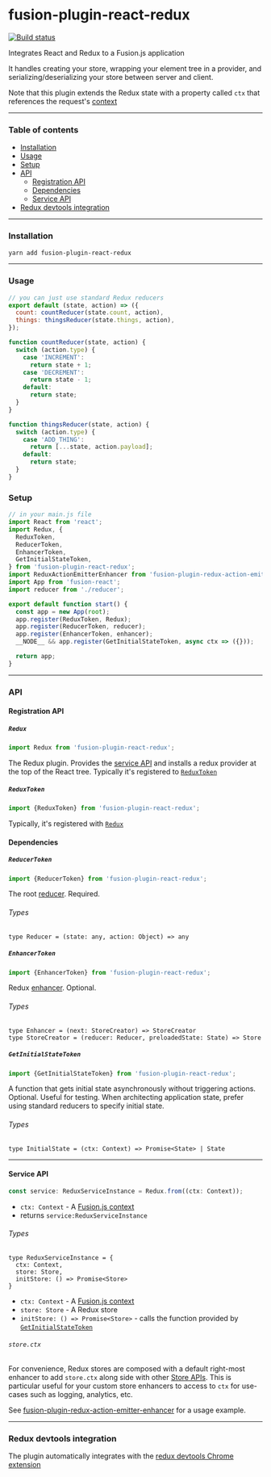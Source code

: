 # fusion-plugin-react-redux

[![Build status](https://badge.buildkite.com/4c8b6bc04b61175d66d26b54b1d88d52e24fecb1b537c54551.svg?branch=master)](https://buildkite.com/uberopensource/fusionjs)

Integrates React and Redux to a Fusion.js application

It handles creating your store, wrapping your element tree in a provider, and serializing/deserializing your store between server and client.

Note that this plugin extends the Redux state with a property called `ctx` that references the request's [context](https://github.com/fusionjs/fusionjs/tree/master/fusion-core#context)

---

### Table of contents

* [Installation](#installation)
* [Usage](#usage)
* [Setup](#setup)
* [API](#api)
  * [Registration API](#registration-api)
  * [Dependencies](#dependencies)
  * [Service API](#service-api)
* [Redux devtools integration](#redux-devtools-integration)

---

### Installation

```sh
yarn add fusion-plugin-react-redux
```

---

### Usage

```js
// you can just use standard Redux reducers
export default (state, action) => ({
  count: countReducer(state.count, action),
  things: thingsReducer(state.things, action),
});

function countReducer(state, action) {
  switch (action.type) {
    case 'INCREMENT':
      return state + 1;
    case 'DECREMENT':
      return state - 1;
    default:
      return state;
  }
}

function thingsReducer(state, action) {
  switch (action.type) {
    case 'ADD_THING':
      return [...state, action.payload];
    default:
      return state;
  }
}
```

### Setup

```js
// in your main.js file
import React from 'react';
import Redux, {
  ReduxToken,
  ReducerToken,
  EnhancerToken,
  GetInitialStateToken,
} from 'fusion-plugin-react-redux';
import ReduxActionEmitterEnhancer from 'fusion-plugin-redux-action-emitter-enhancer';
import App from 'fusion-react';
import reducer from './reducer';

export default function start() {
  const app = new App(root);
  app.register(ReduxToken, Redux);
  app.register(ReducerToken, reducer);
  app.register(EnhancerToken, enhancer);
  __NODE__ && app.register(GetInitialStateToken, async ctx => ({}));

  return app;
}
```

---

### API

#### Registration API

##### `Redux`

```js
import Redux from 'fusion-plugin-react-redux';
```

The Redux plugin. Provides the [service API](#service-api) and installs a redux provider at the top of the React tree. Typically it's registered to [`ReduxToken`](#reduxtoken)

##### `ReduxToken`

```js
import {ReduxToken} from 'fusion-plugin-react-redux';
```

Typically, it's registered with [`Redux`](#redux)

#### Dependencies

##### `ReducerToken`

```js
import {ReducerToken} from 'fusion-plugin-react-redux';
```

The root [reducer](https://github.com/reactjs/redux/blob/master/docs/Glossary.md#reducer). Required.

###### Types

```flow
type Reducer = (state: any, action: Object) => any
```

##### `EnhancerToken`

```js
import {EnhancerToken} from 'fusion-plugin-react-redux';
```

Redux [enhancer](https://github.com/reactjs/redux/blob/master/docs/Glossary.md#store-enhancer). Optional.

###### Types

```flow
type Enhancer = (next: StoreCreator) => StoreCreator
type StoreCreator = (reducer: Reducer, preloadedState: State) => Store
```

##### `GetInitialStateToken`

```js
import {GetInitialStateToken} from 'fusion-plugin-react-redux';
```

A function that gets initial state asynchronously without triggering actions. Optional. Useful for testing. When architecting application state, prefer using standard reducers to specify initial state.

###### Types

```flow
type InitialState = (ctx: Context) => Promise<State> | State
```

---

#### Service API

```js
const service: ReduxServiceInstance = Redux.from((ctx: Context));
```

* `ctx: Context` - A [Fusion.js context](https://github.com/fusionjs/fusionjs/tree/master/fusion-core#context)
* returns `service:ReduxServiceInstance`

###### Types

```flow
type ReduxServiceInstance = {
  ctx: Context,
  store: Store,
  initStore: () => Promise<Store>
}
```

* `ctx: Context` - A [Fusion.js context](https://github.com/fusionjs/fusionjs/tree/master/fusion-core#context)
* `store: Store` - A Redux store
* `initStore: () => Promise<Store>` - calls the function provided by [`GetInitialStateToken`](#getinitialstatetoken)

###### `store.ctx`

For convenience, Redux stores are composed with a default right-most enhancer to add `store.ctx` along side with other [Store APIs](https://github.com/reactjs/redux/blob/master/docs/api/Store.md).
This is particular useful for your custom store enhancers to access to `ctx` for use-cases such as logging, analytics, etc.

See [fusion-plugin-redux-action-emitter-enhancer](https://github.com/fusionjs/fusionjs/tree/master/fusion-plugin-redux-action-emitter-enhancer) for a usage example.

---

### Redux devtools integration

The plugin automatically integrates with the [redux devtools Chrome extension](https://github.com/zalmoxisus/redux-devtools-extension)
